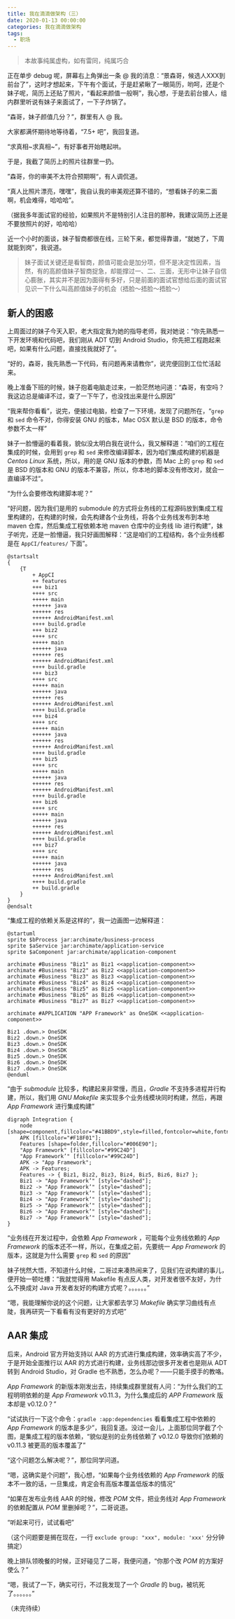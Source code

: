 ```yaml
---
title: 我在滴滴做架构（三）
date: 2020-01-13 00:00:00
categories: 我在滴滴做架构
tags:
  - 职场
---
```


> 本故事纯属虚构，如有雷同，纯属巧合

正在单步 debug 呢，屏幕右上角弹出一条 @ 我的消息：“景森哥，候选人XXX到前台了”，这时才想起来，下午有个面试，于是赶紧瞅了一眼简历，哟呵，还是个妹子呢，简历上还贴了照片，“看起来颜值一般啊”，我心想，于是去前台接人，组内群里听说有妹子来面试了，一下子炸锅了。

“森哥，妹子颜值几分？”，群里有人 @ 我。

大家都满怀期待地等待着，“7.5+ 吧”，我回复道。

“求真相\~求真相\~”，有好事者开始瞎起哄。

于是，我截了简历上的照片往群里一扔。

”森哥，你的审美不太符合预期啊“，有人调侃道。

“真人比照片漂亮，嘿嘿”，我自认我的审美观还算不错的，“想看妹子的来二面啊，机会难得，哈哈哈”。

（据我多年面试官的经验，如果照片不是特别引人注目的那种，我建议简历上还是不要放照片的好，哈哈哈）

近一个小时的面谈，妹子智商都很在线，三轮下来，都觉得靠谱，“就她了，下周就能到岗”，我说道。

> 妹子面试关键还是看智商，颜值可能会是加分项，但不是决定性因素，当然，有的高颜值妹子智商捉急，却能撑过一、二、三面，无形中让妹子自信心膨胀，其实并不是因为面得有多好，只是前面的面试官想给后面的面试官见识一下什么叫高颜值妹子的机会（捂脸〜捂脸〜捂脸〜）

## 新人的困惑

上周面过的妹子今天入职，老大指定我为她的指导老师，我对她说：“你先熟悉一下开发环境和代码吧，我们刚从 ADT 切到 Android Studio，你先把工程跑起来吧，如果有什么问题，直接找我就好了”。

“好的，森哥，我先熟悉一下代码，有问题再来请教你”，说完便回到工位忙活起来。

晚上准备下班的时候，妹子抱着电脑走过来，一脸茫然地问道：“森哥，有空吗？我这边总是编译不过，查了一下午了，也没找出来是什么原因”

“我来帮你看看”，说完，便接过电脑，检查了一下环境，发现了问题所在，“`grep` 和 `sed` 命令不对，你得安装 GNU 的版本，Mac OSX 默认是 BSD 的版本，命令参数不太一样”

妹子一脸懵逼的看着我，貌似没太明白我在说什么，我又解释道：”咱们的工程在集成的时候，会用到 `grep` 和 `sed` 来修改编译脚本，因为咱们集成构建的机器是 *Centos Linux* 系统，所以，用的是 GNU 版本的参数，而 Mac 上的 `grep` 和 `sed` 是 BSD 的版本和 GNU 的版本不兼容，所以，你本地的脚本没有修改对，就会一直编译不过“。

“为什么会要修改构建脚本呢？”

“好问题，因为我们是用的 submodule 的方式将业务线的工程源码放到集成工程里构建的，在构建的时候，会先构建各个业务线，将各个业务线发布到本地 maven 仓库，然后集成工程依赖本地 maven 仓库中的业务线 lib 进行构建”，妹子听完，还是一脸懵逼，我只好画图解释：“这是咱们的工程结构，各个业务线都是在 `AppCI/features/` 下面”。

```plantuml
@startsalt
{
	{T
		+ AppCI
		++ features
		+++ biz1
		++++ src
		+++++ main
		++++++ java
		++++++ res
		++++++ AndroidManifest.xml
		++++ build.gradle
		+++ biz2
		++++ src
		+++++ main
		++++++ java
		++++++ res
		++++++ AndroidManifest.xml
		++++ build.gradle
		+++ biz3
		++++ src
		+++++ main
		++++++ java
		++++++ res
		++++++ AndroidManifest.xml
		++++ build.gradle
		+++ biz4
		++++ src
		+++++ main
		++++++ java
		++++++ res
		++++++ AndroidManifest.xml
		++++ build.gradle
		+++ biz5
		++++ src
		+++++ main
		++++++ java
		++++++ res
		++++++ AndroidManifest.xml
		++++ build.gradle
		+++ biz6
		++++ src
		+++++ main
		++++++ java
		++++++ res
		++++++ AndroidManifest.xml
		++++ build.gradle
		+++ biz7
		++++ src
		+++++ main
		++++++ java
		++++++ res
		++++++ AndroidManifest.xml
		++++ build.gradle
		++ build.gradle
	}
}
@endsalt
```

“集成工程的依赖关系是这样的”，我一边画图一边解释道：

```plantuml
@startuml
sprite $bProcess jar:archimate/business-process
sprite $aService jar:archimate/application-service
sprite $aComponent jar:archimate/application-component

archimate #Business "Biz1" as Biz1 <<application-component>>
archimate #Business "Biz2" as Biz2 <<application-component>>
archimate #Business "Biz3" as Biz3 <<application-component>>
archimate #Business "Biz4" as Biz4 <<application-component>>
archimate #Business "Biz5" as Biz5 <<application-component>>
archimate #Business "Biz6" as Biz6 <<application-component>>
archimate #Business "Biz7" as Biz7 <<application-component>>

archimate #APPLICATION "APP Framework" as OneSDK <<application-component>>

Biz1 .down.> OneSDK
Biz2 .down.> OneSDK
Biz3 .down.> OneSDK
Biz4 .down.> OneSDK
Biz5 .down.> OneSDK
Biz6 .down.> OneSDK
Biz7 .down.> OneSDK
@enduml
```

“由于 *submodule* 比较多，构建起来非常慢，而且，*Gradle* 不支持多进程并行构建，所以，我们用 *GNU Makefile* 来实现多个业务线模块同时构建，然后，再跟 *App Framework* 进行集成构建”

```graphviz
digraph Integration {
	node [shape=component,fillcolor="#41BBD9",style=filled,fontcolor=white,fontname=Helvetica];
	APK [fillcolor="#F18F01"];
	Features [shape=folder,fillcolor="#006E90"];
	"App Framework" [fillcolor="#99C24D"]
	"App Framework’" [fillcolor="#99C24D"]
    APK -> "App Framework";
    APK -> Features;
    Features -> { Biz1, Biz2, Biz3, Biz4, Biz5, Biz6, Biz7 };
    Biz1 -> "App Framework’" [style="dashed"];
    Biz2 -> "App Framework’" [style="dashed"];
    Biz3 -> "App Framework’" [style="dashed"];
    Biz4 -> "App Framework’" [style="dashed"];
    Biz5 -> "App Framework’" [style="dashed"];
    Biz6 -> "App Framework’" [style="dashed"];
    Biz7 -> "App Framework’" [style="dashed"];
}
```

“业务线在开发过程中，会依赖 *App Framework* ，可能每个业务线依赖的 *App Framework* 的版本还不一样，所以，在集成之前，先要统一 *App Framework* 的版本，这就是为什么需要 `grep` 和 `sed` 的原因”

妹子恍然大悟，不知道什么时候，二哥过来凑热闹来了，见我们在说构建的事儿，便开始一顿吐槽：“我就觉得用 Makefile 有点反人类，对开发者很不友好，为什么不换成对 Java 开发者友好的构建方式呢？。。。。。。”

“嗯，我能理解你说的这个问题，让大家都去学习 *Makefile* 确实学习曲线有点陡，我再研究一下看看有没有更好的方式吧”

## AAR 集成

后来，Android 官方开始支持以 AAR 的方式进行集成构建，效率确实高了不少，于是开始全面推行以 AAR 的方式进行构建，业务线那边很多开发者也是刚从 ADT 转到 Android Studio，对 Gradle 也不熟悉，怎么办呢？——只能手摸手的教咯。

*App Framework* 的新版本刚发出去，持续集成群里就有人问：“为什么我们的工程明明依赖的是 *App Framework* v0.11.3，为什么集成后的 *APP Framework* 版本却是 v0.12.0？”

“试试执行一下这个命令：`gradle :app:dependencies` 看看集成工程中依赖的 *App Framework* 的版本是多少”，我回复道。没过一会儿，上面那位同学截了个图，是集成工程的版本依赖，“貌似是别的业务线依赖了 v0.12.0 导致你们依赖的 v0.11.3 被更高的版本覆盖了”

“这个问题怎么解决呢？”，那位同学问道。

“嗯，这确实是个问题”，我心想，“如果每个业务线依赖的 *App Framework* 的版本不一致的话，一旦集成，肯定会有高版本覆盖低版本的情况”

“如果在发布业务线 AAR 的时候，修改 *POM* 文件，把业务线对 *App Framework* 的依赖配置从 *POM* 里删掉呢？”，二哥说道。

“听起来可行，试试看吧”

（这个问题要是搁在现在，一行 `exclude group: "xxx", module: 'xxx'` 分分钟搞定）

晚上排队领晚餐的时候，正好碰见了二哥，我便问道，“你那个改 *POM* 的方案好使么？”

“嗯，我试了一下，确实可行，不过我发现了一个 *Gradle* 的 bug，被坑死了。。。。。。”

（未完待续）
